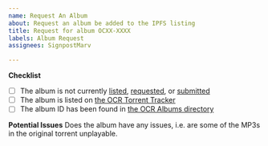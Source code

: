 ```yaml
---
name: Request An Album
about: Request an album be added to the IPFS listing
title: Request for album OCXX-XXXX
labels: Album Request
assignees: SignpostMarv

---
```


**Checklist**
* [ ] The album is not currently [listed](https://github.com/SignpostMarv/OC-ReMix-IPFS-Portal/tree/master/src/data/albums), [requested](https://github.com/SignpostMarv/OC-ReMix-IPFS-Portal/issues), or [submitted](https://github.com/SignpostMarv/OC-ReMix-IPFS-Portal/pulls)
* [ ] The album is listed on [the OCR Torrent Tracker](https://ocremix.org/torrents)
* [ ] The album ID has been found in [the OCR Albums directory](https://ocremix.org/albums/?&offset=0&sort=nameasc)

**Potential Issues**
Does the album have any issues, i.e. are some of the MP3s in the original torrent unplayable.
